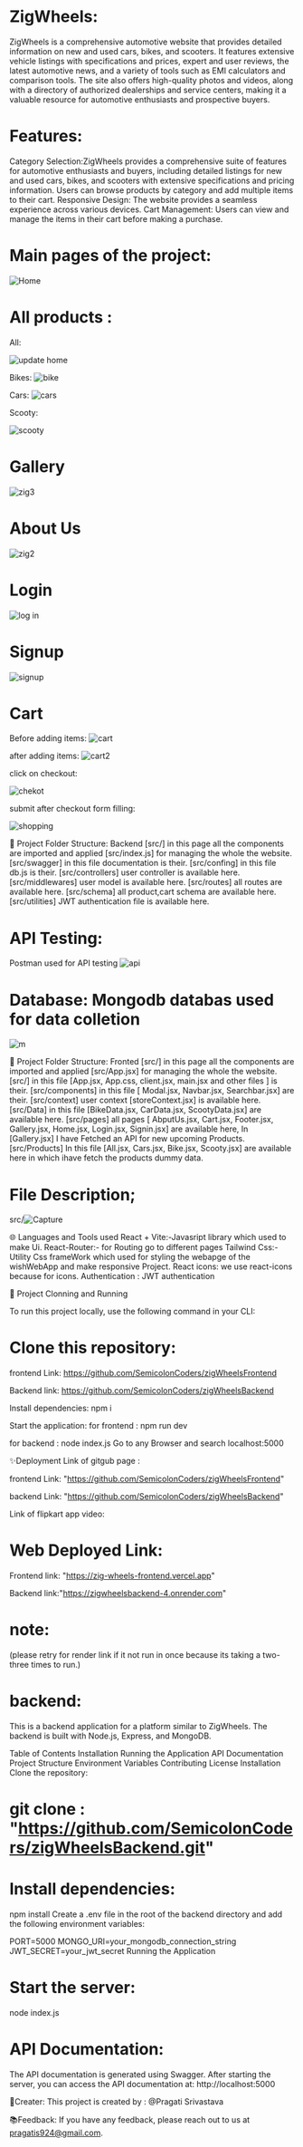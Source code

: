 # ZigWheels:
ZigWheels is a comprehensive automotive website that provides detailed information on new and used cars, bikes, and scooters. It features extensive vehicle listings with specifications and prices, expert and user reviews, the latest automotive news, and a variety of tools such as EMI calculators and comparison tools. The site also offers high-quality photos and videos, along with a directory of authorized dealerships and service centers, making it a valuable resource for automotive enthusiasts and prospective buyers.

# Features:
Category Selection:ZigWheels provides a comprehensive suite of features for automotive enthusiasts and buyers, including detailed listings for new and used cars, bikes, and scooters with extensive specifications and pricing information. Users can browse products by category and add multiple items to their cart. Responsive Design: The website provides a seamless experience across various devices. Cart Management: Users can view and manage the items in their cart before making a purchase.



# Main pages of the project:

![Home](https://github.com/SemicolonCoders/zigWheelsBackend/assets/138607997/ea3740af-43bd-407d-8360-0ac7ed97d5f0)


#  All products :
All:

![update home](https://github.com/SemicolonCoders/zigWheelsBackend/assets/138607997/c9176b80-93bd-4c60-9bd7-0dfcfb53162b)

Bikes:
![bike](https://github.com/SemicolonCoders/zigWheelsBackend/assets/138607997/e88e6b7a-b540-4d8c-9d02-8be01f850d35)

Cars:
![cars](https://github.com/SemicolonCoders/zigWheelsBackend/assets/138607997/4f2b676b-7e33-465e-8b13-a5adf3544098)

Scooty:

![scooty](https://github.com/SemicolonCoders/zigWheelsBackend/assets/138607997/ec31aac4-a46e-4f92-a35e-71a3533777f9)

#  Gallery 

![zig3](https://github.com/SemicolonCoders/zigWheelsBackend/assets/138607997/7d3b5ad1-0dd5-4cf9-9561-031446640716)


#  About Us

![zig2](https://github.com/SemicolonCoders/zig-wheel/assets/138607997/cff0861a-45fc-4e1f-a3b1-b0d908abb3ba)


#  Login

![log in](https://github.com/SemicolonCoders/zig-wheel/assets/138607997/accf27a1-72d1-49ae-8526-cac8d7eb0361)


#  Signup

![signup](https://github.com/SemicolonCoders/zig-wheel/assets/138607997/d086adb2-819a-4d92-9b51-b3d2ad808c6c)


#  Cart
Before adding items:
![cart](https://github.com/SemicolonCoders/zig-wheel/assets/138607997/c3c3c952-9f4d-42ed-aadd-51d9ed2b7ae1)

after adding items:
![cart2](https://github.com/SemicolonCoders/zig-wheel/assets/138607997/8a1bd9c4-519a-4320-b421-569afb988c74)

click on checkout:

![chekot](https://github.com/SemicolonCoders/zigWheelsBackend/assets/138607997/0ff75a38-1da3-4c3d-8599-05b688c0b55d)


submit after checkout form filling:

![shopping](https://github.com/SemicolonCoders/zigWheelsBackend/assets/138607997/6ae607c2-fa4a-487c-9a37-7b81736ebd4e)

🌿 Project Folder Structure: Backend
[src/] in this page all the components are imported and applied [src/index.js] for managing the whole the website.
[src/swagger] in this file documentation is their.
[src/confing] in this file db.js is their.
[src/controllers] user controller is available here.
[src/middlewares] user model is available here.
[src/routes] all routes are available here.
[src/schema] all product,cart schema are available here.
[src/utilities] JWT authentication file is available here.

# API Testing: 
Postman used for API testing
![api](https://github.com/SemicolonCoders/zigWheelsBackend/assets/138607997/9b92bd5f-9221-4fbd-98c7-ac128fa27942)

# Database: Mongodb databas used for data colletion
![m](https://github.com/SemicolonCoders/zigWheelsBackend/assets/138607997/d8bd8966-41af-47e5-b7df-cde19a2d21a3)

🌿 Project Folder Structure: Fronted
[src/] in this page all the components are imported and applied [src/App.jsx] for managing the whole the website.
[src/] in this file [App.jsx, App.css, client.jsx, main.jsx and other files ] is their.
[src/components] in this file [ Modal.jsx, Navbar.jsx, Searchbar.jsx]  are their.
[src/context] user context [storeContext.jsx] is available here.
[src/Data] in this file [BikeData.jsx, CarData.jsx, ScootyData.jsx] are available here.
[src/pages] all pages [ AbputUs.jsx, Cart.jsx, Footer.jsx, Gallery.jsx, Home.jsx, Login.jsx, Signin.jsx] are available here, In [Gallery.jsx] I have Fetched an API for new upcoming Products. 
[src/Products] In this file [All.jsx, Cars.jsx, Bike.jsx, Scooty.jsx] are available here in which ihave fetch the products dummy data.

# File Description;

src/![Capture](https://github.com/SemicolonCoders/zigWheelsBackend/assets/138607997/b4370843-016d-482d-83ea-d290e0773712)

🌐 Languages and Tools used
React + Vite:-Javasript library which used to make Ui.
React-Router:- for Routing go to different pages
Tailwind Css:- Utility Css frameWork which used for styling the webapge of the wishWebApp and make responsive Project.
React icons: we use react-icons because for icons.
Authentication : JWT authentication

🔧 Project Clonning and Running

To run this project locally, use the following command in your CLI:

# Clone this repository:

frontend Link: https://github.com/SemicolonCoders/zigWheelsFrontend

Backend link: https://github.com/SemicolonCoders/zigWheelsBackend

Install dependencies:
 npm i

Start the application:
for frontend : npm run dev

for backend : node index.js
Go to any Browser and search localhost:5000

✨Deployment
Link of gitgub page : 

frontend Link: "https://github.com/SemicolonCoders/zigWheelsFrontend" 

backend Link: "https://github.com/SemicolonCoders/zigWheelsBackend"

Link of flipkart app video: 

# Web Deployed Link:
 
 Frontend link: "https://zig-wheels-frontend.vercel.app"

 Backend link:"https://zigwheelsbackend-4.onrender.com"
# note:
 (please retry for render link if it not run in once because its taking a two-three times to run.)

# backend:
This is a backend application for a platform similar to ZigWheels. The backend is built with Node.js, Express, and MongoDB.

Table of Contents
Installation
Running the Application
API Documentation
Project Structure
Environment Variables
Contributing
License
Installation
Clone the repository:

# git clone : "https://github.com/SemicolonCoders/zigWheelsBackend.git"

# Install dependencies:
npm install
Create a .env file in the root of the backend directory and add the following environment variables:

PORT=5000
MONGO_URI=your_mongodb_connection_string
JWT_SECRET=your_jwt_secret
Running the Application

# Start the server:
node index.js

# API Documentation:
The API documentation is generated using Swagger. After starting the server, you can access the API documentation at:
http://localhost:5000


🎋Creater:
This project is created by : @Pragati Srivastava


📚Feedback:
If you have any feedback, please reach out to us at pragatis924@gmail.com.
